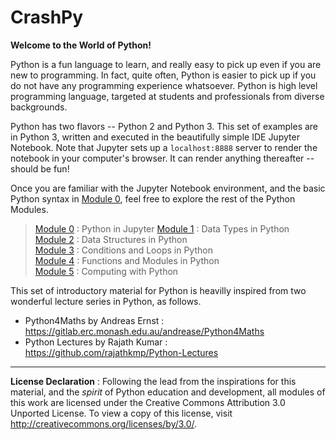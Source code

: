 # CrashPy

**Welcome to the World of Python!**

Python is a fun language to learn, and really easy to pick up even if you are new to programming. In fact, quite often, Python is easier to pick up if you do not have any programming experience whatsoever. Python is high level programming language, targeted at students and professionals from diverse backgrounds.

Python has two flavors -- Python 2 and Python 3. This set of examples are in Python 3, written and executed in the beautifully simple IDE Jupyter Notebook. Note that Jupyter sets up a `localhost:8888` server to render the notebook in your computer's browser. It can render anything thereafter -- should be fun!

Once you are familiar with the Jupyter Notebook environment, and the basic Python syntax in [Module 0](Module0_TheNotebook.ipynb), feel free to explore the rest of the Python Modules.

> [Module 0](Module0_TheNotebook.ipynb) : Python in Jupyter
> [Module 1](Module1_DataTypes.ipynb) : Data Types in Python  
> [Module 2](Module2_DataStructures.ipynb) : Data Structures in Python   
> [Module 3](Module3_ConditionLoop.ipynb) : Conditions and Loops in Python   
> [Module 4](Module4_Functions.ipynb) : Functions and Modules in Python   
> [Module 5](Module5_PythonComputing.ipynb) : Computing with Python

This set of introductory material for Python is heavilly inspired from two wonderful lecture series in Python, as follows.

- Python4Maths by Andreas Ernst : https://gitlab.erc.monash.edu.au/andrease/Python4Maths
- Python Lectures by Rajath Kumar : https://github.com/rajathkmp/Python-Lectures

---

**License Declaration** : Following the lead from the inspirations for this material, and the *spirit* of Python education and development, all modules of this work are licensed under the Creative Commons Attribution 3.0 Unported License. To view a copy of this license, visit http://creativecommons.org/licenses/by/3.0/.
